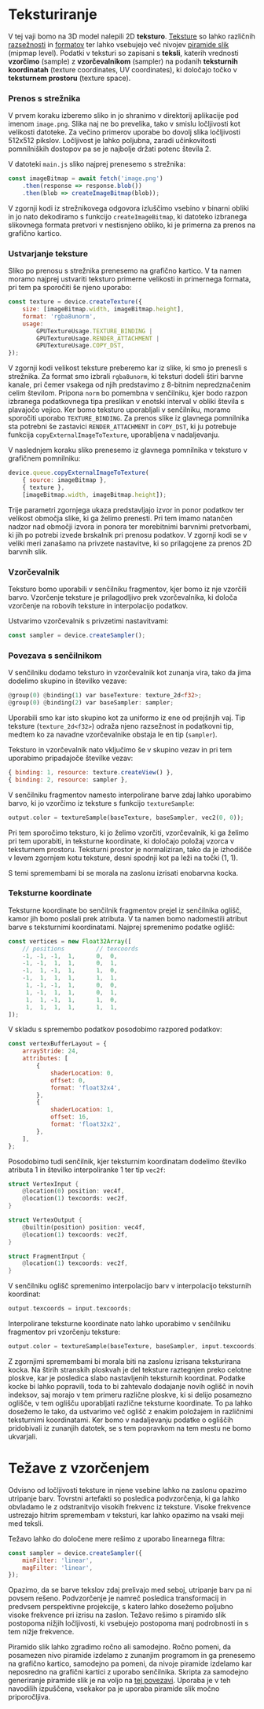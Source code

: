 # Teksturiranje

V tej vaji bomo na 3D model nalepili 2D **teksturo**.
[Teksture](https://www.w3.org/TR/webgpu/#gputexture) so lahko različnih
[razsežnosti](https://www.w3.org/TR/webgpu/#enumdef-gputexturedimension) in
[formatov](https://www.w3.org/TR/webgpu/#enumdef-gputextureformat) ter lahko
vsebujejo več nivojev
[piramide slik](https://www.w3.org/TR/webgpu/#mipmap-level) (mipmap level).
Podatki v teksturi so zapisani s **teksli**, katerih vrednosti **vzorčimo**
(sample) z **vzorčevalnikom** (sampler) na podanih **teksturnih koordinatah**
(texture coordinates, UV coordinates), ki določajo točko v **teksturnem
prostoru** (texture space).

### Prenos s strežnika

V prvem koraku izberemo sliko in jo shranimo v direktorij aplikacije pod imenom
`image.png`. Slika naj ne bo prevelika, tako v smislu ločljivosti kot velikosti
datoteke. Za večino primerov uporabe bo dovolj slika ločljivosti 512x512
pikslov. Ločljivost je lahko poljubna, zaradi učinkovitosti pomnilniških
dostopov pa se je najbolje držati potenc števila 2.

V datoteki `main.js` sliko najprej prenesemo s strežnika:

```js
const imageBitmap = await fetch('image.png')
    .then(response => response.blob())
    .then(blob => createImageBitmap(blob));
```

V zgornji kodi iz strežnikovega odgovora izluščimo vsebino v binarni obliki in
jo nato dekodiramo s funkcijo `createImageBitmap`, ki datoteko izbranega
slikovnega formata pretvori v nestisnjeno obliko, ki je primerna za prenos na
grafično kartico.

### Ustvarjanje teksture

Sliko po prenosu s strežnika prenesemo na grafično kartico. V ta namen moramo
najprej ustvariti teksturo primerne velikosti in primernega formata, pri tem pa
sporočiti še njeno uporabo:

```js
const texture = device.createTexture({
    size: [imageBitmap.width, imageBitmap.height],
    format: 'rgba8unorm',
    usage:
        GPUTextureUsage.TEXTURE_BINDING |
        GPUTextureUsage.RENDER_ATTACHMENT |
        GPUTextureUsage.COPY_DST,
});
```

V zgornji kodi velikost teksture preberemo kar iz slike, ki smo jo prenesli s
strežnika. Za format smo izbrali `rgba8unorm`, ki teksturi dodeli štiri barvne
kanale, pri čemer vsakega od njih predstavimo z 8-bitnim nepredznačenim celim
številom. Pripona `norm` bo pomembna v senčilniku, kjer bodo razpon izbranega
podatkovnega tipa preslikan v enotski interval v obliki števila s plavajočo
vejico. Ker bomo teksturo uporabljali v senčilniku, moramo sporočiti uporabo
`TEXTURE_BINDING`. Za prenos slike iz glavnega pomnilnika sta potrebni še
zastavici `RENDER_ATTACHMENT` in `COPY_DST`, ki ju potrebuje funkcija
`copyExternalImageToTexture`, uporabljena v nadaljevanju.

V naslednjem koraku sliko prenesemo iz glavnega pomnilnika v teksturo v
grafičnem pomnilniku:

```js
device.queue.copyExternalImageToTexture(
    { source: imageBitmap },
    { texture },
    [imageBitmap.width, imageBitmap.height]);
```

Trije parametri zgornjega ukaza predstavljajo izvor in ponor podatkov ter
velikost območja slike, ki ga želimo prenesti. Pri tem imamo natančen nadzor nad
območji izvora in ponora ter morebitnimi barvnimi pretvorbami, ki jih po
potrebi izvede brskalnik pri prenosu podatkov. V zgornji kodi se v veliki meri
zanašamo na privzete nastavitve, ki so prilagojene za prenos 2D barvnih slik.

### Vzorčevalnik

Teksturo bomo uporabili v senčilniku fragmentov, kjer bomo iz nje vzorčili
barvo. Vzorčenje teksture je prilagodljivo prek vzorčevalnika, ki določa
vzorčenje na robovih teksture in interpolacijo podatkov.

Ustvarimo vzorčevalnik s privzetimi nastavitvami:

```js
const sampler = device.createSampler();
```

### Povezava s senčilnikom

V senčilniku dodamo teksturo in vzorčevalnik kot zunanja vira, tako da jima
dodelimo skupino in številko vezave:

```rust
@group(0) @binding(1) var baseTexture: texture_2d<f32>;
@group(0) @binding(2) var baseSampler: sampler;
```

Uporabili smo kar isto skupino kot za uniformo iz ene od prejšnjih vaj. Tip
teksture (`texture_2d<f32>`) odraža njeno razsežnost in podatkovni tip, medtem
ko za navadne vzorčevalnike obstaja le en tip (`sampler`).

Teksturo in vzorčevalnik nato vključimo še v skupino vezav in pri tem uporabimo
pripadajoče številke vezav:

```js
{ binding: 1, resource: texture.createView() },
{ binding: 2, resource: sampler },
```

V senčilniku fragmentov namesto interpolirane barve zdaj lahko uporabimo barvo,
ki jo vzorčimo iz teksture s funkcijo `textureSample`:

```rust
output.color = textureSample(baseTexture, baseSampler, vec2(0, 0));
```

Pri tem sporočimo teksturo, ki jo želimo vzorčiti, vzorčevalnik, ki ga želimo
pri tem uporabiti, in teksturne koordinate, ki določajo položaj vzorca v
teksturnem prostoru. Teksturni prostor je normaliziran, tako da je izhodišče v
levem zgornjem kotu teksture, desni spodnji kot pa leži na točki (1, 1).

S temi spremembami bi se morala na zaslonu izrisati enobarvna kocka.

### Teksturne koordinate

Teksturne koordinate bo senčilnik fragmentov prejel iz senčilnika oglišč, kamor
jih bomo poslali prek atributa. V ta namen bomo nadomestili atribut barve s
teksturnimi koordinatami. Najprej spremenimo podatke oglišč:

```js
const vertices = new Float32Array([
    // positions         // texcoords
    -1, -1, -1,  1,      0,  0,
    -1, -1,  1,  1,      0,  1,
    -1,  1, -1,  1,      1,  0,
    -1,  1,  1,  1,      1,  1,
     1, -1, -1,  1,      0,  0,
     1, -1,  1,  1,      0,  1,
     1,  1, -1,  1,      1,  0,
     1,  1,  1,  1,      1,  1,
]);
```

V skladu s spremembo podatkov posodobimo razpored podatkov:

```js
const vertexBufferLayout = {
    arrayStride: 24,
    attributes: [
        {
            shaderLocation: 0,
            offset: 0,
            format: 'float32x4',
        },
        {
            shaderLocation: 1,
            offset: 16,
            format: 'float32x2',
        },
    ],
};
```

Posodobimo tudi senčilnik, kjer teksturnim koordinatam dodelimo številko
atributa 1 in številko interpoliranke 1 ter tip `vec2f`:

```rust
struct VertexInput {
    @location(0) position: vec4f,
    @location(1) texcoords: vec2f,
}

struct VertexOutput {
    @builtin(position) position: vec4f,
    @location(1) texcoords: vec2f,
}

struct FragmentInput {
    @location(1) texcoords: vec2f,
}
```

V senčilniku oglišč spremenimo interpolacijo barv v interpolacijo teksturnih
koordinat:

```rust
output.texcoords = input.texcoords;
```

Interpolirane teksturne koordinate nato lahko uporabimo v senčilniku fragmentov
pri vzorčenju teksture:

```rust
output.color = textureSample(baseTexture, baseSampler, input.texcoords);
```

Z zgornjimi spremembami bi morala biti na zaslonu izrisana teksturirana kocka.
Na štirih stranskih ploskvah je del teksture raztegnjen preko celotne ploskve,
kar je posledica slabo nastavljenih teksturnih koordinat. Podatke kocke bi lahko
popravili, toda to bi zahtevalo dodajanje novih oglišč in novih indeksov, saj
morajo v tem primeru različne ploskve, ki si delijo posamezno oglišče, v tem
oglišču uporabljati različne teksturne koordinate. To pa lahko dosežemo le tako,
da ustvarimo več oglišč z enakim položajem in različnimi teksturnimi
koordinatami. Ker bomo v nadaljevanju podatke o ogliščih pridobivali iz zunanjih
datotek, se s tem popravkom na tem mestu ne bomo ukvarjali.

# Težave z vzorčenjem

Odvisno od ločljivosti teksture in njene vsebine lahko na zaslonu opazimo
utripanje barv. Tovrstni artefakti so posledica podvzorčenja, ki ga lahko
obvladamo le z odstranitvijo visokih frekvenc iz teksture. Visoke frekvence
ustrezajo hitrim spremembam v teksturi, kar lahko opazimo na vsaki meji med
teksli.

Težavo lahko do določene mere rešimo z uporabo linearnega filtra:

```js
const sampler = device.createSampler({
    minFilter: 'linear',
    magFilter: 'linear',
});
```

Opazimo, da se barve tekslov zdaj prelivajo med seboj, utripanje barv pa ni
povsem rešeno. Podvzorčenje je namreč posledica transformacij in predvsem
perspektivne projekcije, s katero lahko dosežemo poljubno visoke frekvence pri
izrisu na zaslon. Težavo rešimo s piramido slik postopoma nižjih ločljivosti, ki
vsebujejo postopoma manj podrobnosti in s tem nižje frekvence.

Piramido slik lahko zgradimo ročno ali samodejno. Ročno pomeni, da posamezen
nivo piramide izdelamo z zunanjim programom in ga prenesemo na grafično kartico,
samodejno pa pomeni, da nivoje piramide izdelamo kar neposredno na grafični
kartici z uporabo senčilnika. Skripta za samodejno generiranje piramide slik je
na voljo na [tej povezavi](https://github.com/greggman/webgpu-utils/blob/dev/src/generate-mipmap.ts).
Uporaba je v teh navodilih izpuščena, vsekakor pa je uporaba piramide slik močno
priporočljiva.
